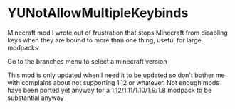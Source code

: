 # YUNotAllowMultipleKeybinds
Minecraft mod I wrote out of frustration that stops Minecraft from disabling keys when they are bound to more than one thing, useful for large modpacks

Go to the branches menu to select a minecraft version

This mod is only updated when I need it to be updated so don't bother me with complains about not supporting 1.12 or whatever. Not enough mods have been ported yet anyway for a 1.12/1.11/1.10/1.9/1.8 modpack to be substantial anyway
